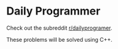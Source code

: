 # Daily Programmer

Check out the subreddit [r/dailyprogramer](https://www.reddit.com/r/dailyprogrammer/).

These problems will be solved using C++.
